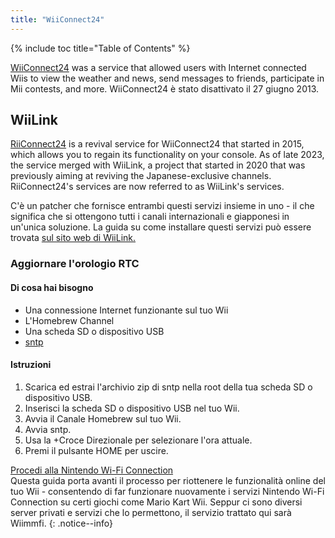 ```yaml
---
title: "WiiConnect24"
---
```


{% include toc title="Table of Contents" %}
<!--
This guide provides the means of regaining WiiConnect24 functionality on your console via RiiConnect24.
Although not at all necessary, it is a "nice to have" feature that was originally used for online connectivity in certain applications on the console.
These apps include the Forecast/News Channel, Nintendo Channel, Check Mii Out Channel, some Japan-exclusive channels, and more.
-->

[WiiConnect24](https://wikipedia.org/wiki/WiiConnect24) was a service that allowed users with Internet connected Wiis to view the weather and news, send messages to friends, participate in Mii contests, and more. WiiConnect24 è stato disattivato il 27 giugno 2013.

## WiiLink
[RiiConnect24](https://rc24.xyz) is a revival service for WiiConnect24 that started in 2015, which allows you to regain its functionality on your console. As of late 2023, the service merged with WiiLink, a project that started in 2020 that was previously aiming at reviving the Japanese-exclusive channels. RiiConnect24's services are now referred to as WiiLink's services.

C'è un patcher che fornisce entrambi questi servizi insieme in uno - il che significa che si ottengono tutti i canali internazionali e giapponesi in un'unica soluzione. La guida su come installare questi servizi può essere trovata [sul sito web di WiiLink.](https://www.wiilink24.com/guide/)

<!-- move this back to another page? or no -->
### Aggiornare l'orologio RTC

#### Di cosa hai bisogno
+ Una connessione Internet funzionante sul tuo Wii
+ L'Homebrew Channel
+ Una scheda SD o dispositivo USB
+ [sntp](https://oscwii.org/library/app/sntp)

#### Istruzioni
1. Scarica ed estrai l'archivio zip di sntp nella root della tua scheda SD o dispositivo USB.
1. Inserisci la scheda SD o dispositivo USB nel tuo Wii.
1. Avvia il Canale Homebrew sul tuo Wii.
1. Avvia sntp.
1. Usa la +Croce Direzionale per selezionare l'ora attuale.
1. Premi il pulsante HOME per uscire.

[Procedi alla Nintendo Wi-Fi Connection](wiimmfi)<br> Questa guida porta avanti il processo per riottenere le funzionalità online del tuo Wii - consentendo di far funzionare nuovamente i servizi Nintendo Wi-Fi Connection su certi giochi come Mario Kart Wii. Seppur ci sono diversi server privati e servizi che lo permettono, il servizio trattato qui sarà Wiimmfi.
{: .notice--info}
